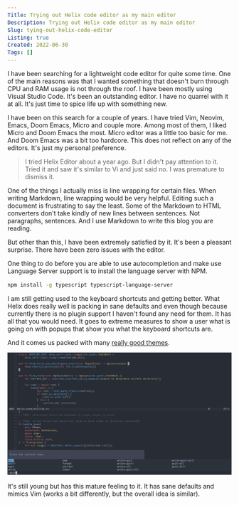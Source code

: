 ```yaml
---
Title: Trying out Helix code editor as my main editor
Description: Trying out Helix code editor as my main editor
Slug: tying-out-helix-code-editor
Listing: true
Created: 2022-06-30
Tags: []
---
```


I have been searching for a lightweight code editor for quite some time. One of the main reasons was that I wanted something that doesn't burn through CPU and RAM usage is not through the roof. I have been mostly using Visual Studio Code. It's been an outstanding editor. I have no quarrel with it at all. It's just time to spice life up with something new.

I have been on this search for a couple of years. I have tried Vim, Neovim, Emacs, Doom Emacs, Micro and couple more. Among most of them, I liked Micro and Doom Emacs the most. Micro editor was a little too basic for me. And Doom Emacs was a bit too hardcore. This does not reflect on any of the editors. It's just my personal preference.

> I tried Helix Editor about a year ago. But I didn't pay attention to it. Tried it and saw it's similar to Vi and just said no. I was premature to dismiss it.

One of the things I actually miss is line wrapping for certain files. When writing Markdown, line wrapping would be very helpful. Editing such a document is frustrating to say the least. Some of the Markdown to HTML converters don't take kindly of new lines between sentences. Not paragraphs, sentences. And I use Markdown to write this blog you are reading.

But other than this, I have been extremely satisfied by it. It's been a pleasant surprise. There have been zero issues with the editor.

One thing to do before you are able to use autocompletion and make use Language Server support is to install the language server with NPM.

```sh
npm install -g typescript typescript-language-server
```

I am still getting used to the keyboard shortcuts and getting better. What Helix does really well is packing in sane defaults and even though because currently there is no plugin support I haven't found any need for them. It has all that you would need. It goes to extreme measures to show a user what is going on with popups that show you what the keyboard shortcuts are.

And it comes us packed with many [really good themes](https://github.com/helix-editor/helix/wiki/Themes).

![Editor](/assets/helix-editor/editor.png)

It's still young but has this mature feeling to it. It has sane defaults and mimics Vim (works a bit differently, but the overall idea is similar).

